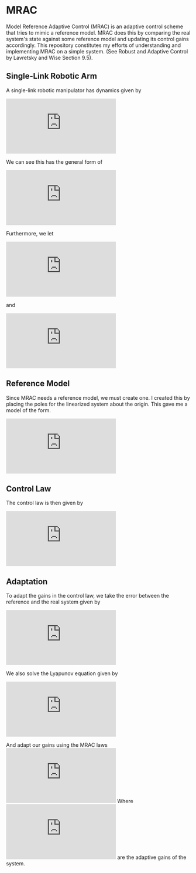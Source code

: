 # MRAC
Model Reference Adaptive Control (MRAC) is an adaptive control scheme that tries to mimic a reference model. MRAC does this by comparing the real system's state against some reference model and updating its control gains accordingly. This repository constitutes my efforts of understanding and implementing MRAC on a simple system. (See Robust and Adaptive Control by Lavretsky and Wise Section 9.5).

## Single-Link Robotic Arm
A single-link robotic manipulator has dynamics given by

![alt text](https://latex.codecogs.com/gif.latex?%5Cfrac%7Bd%7D%7Bdt%7D%20%5Cbegin%7Bbmatrix%7D%20%5Ctheta%20%5C%5C%20%5Cdot%7B%5Ctheta%7D%20%5Cend%7Bbmatrix%7D%20%3D%20%5Cbegin%7Bbmatrix%7D%200%20%26%201%20%5C%5C%200%20%26%20-%5Cfrac%7B3b%7D%7Bml%5E2%7D%20%5Cend%7Bbmatrix%7D%20%5Cbegin%7Bbmatrix%7D%20%5Ctheta%20%5C%5C%20%5Cdot%7B%5Ctheta%7D%20%5Cend%7Bbmatrix%7D%20&plus;%20%5Cbegin%7Bbmatrix%7D%200%20%5C%5C%20%5Cfrac%7B3%7D%7Bml%5E2%7D%20%5Cend%7Bbmatrix%7D%20%5Cleft%28%5Ctau%20-%20mgl%5Cfrac%7B%5Ccos%7B%5Ctheta%7D%7D%7B2%7D%5Cright%29 "Single-Link Arm Dynamics")

We can see this has the general form of

![alt text](https://latex.codecogs.com/gif.latex?%5Cdot%7Bx%7D%20%3D%20Ax%20&plus;%20B%5CLambda%28u%20&plus;%20f%28x%29%29 "MRAC general form")

Furthermore, we let 

![alt text](https://latex.codecogs.com/gif.latex?f%28x%29%20%3D%20%5Cbm%7B%5CTheta%7D%5ET%5Cbm%7B%5CPhi%7D%28x%29 "Nonlinear regressor")

and 

![alt text](https://latex.codecogs.com/gif.latex?%5Cbm%7B%5CPhi%7D%28x%29%20%3D%20%5Ccos%28%5Ctheta%29 "")

## Reference Model

Since MRAC needs a reference model, we must create one. I created this by placing the poles for the linearized system about the origin. This gave me a model of the form.

![alt text](https://latex.codecogs.com/gif.latex?%5Cdot%7Bx%7D_%7Bref%7D%20%3D%20A_%7Bref%7Dx_%7Bref%7D%20&plus;%20B_%7Bref%7Dr%28t%29 "Reference Model")

## Control Law

The control law is then given by 

![alt text](https://latex.codecogs.com/gif.latex?%5Ctau%20%3D%20K_x%5ETx%20&plus;%20K_r%5ETr%20-%20%5Cbm%7B%5CTheta%7D%5ET%5Cbm%7B%5CPhi%7D%28x%29 "Control Law")

## Adaptation
To adapt the gains in the control law, we take the error between the reference and the real system given by

![alt text](https://latex.codecogs.com/gif.latex?e%20%3D%20x%20-%20x_%7Bref%7D "Error")

We also solve the Lyapunov equation given by

![alt text](https://latex.codecogs.com/gif.latex?PA_%7Bref%7D%20&plus;%20A_%7Bref%7D%5ETP%20%3D%20-Q "Algebraic Lyapunov Equation")

And adapt our gains using the MRAC laws
![alt text](https://latex.codecogs.com/gif.latex?%5Cbegin%7Baligned%7D%20K_x%20%26%3D%20-%5CGamma_x%20xe%5ET%20PB%20%5C%5C%20K_r%20%26%3D%20-%5CGamma_r%20r%28t%29e%5ET%20PB%20%5C%5C%20%5Cbm%7B%5CTheta%7D%20%26%3D%20-%5CGamma_%7B%5Ctheta%7D%20%5Cbm%7B%5CPhi%7D%28x%29e%5ET%20PB%20%5Cend%7Baligned%7D "MRAC Laws")
Where ![alt text](https://latex.codecogs.com/gif.latex?%5CGamma_x%2C%5C%20%5CGamma_r%2C%5C%20%5CGamma_%7B%5Ctheta%7D "Adaptive Gains") are the adaptive gains of the system.
